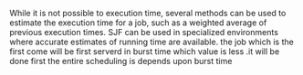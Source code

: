  While it is not possible to execution time, several methods can be used to estimate the execution time for a job, such as a weighted average of previous execution times. SJF can be used in specialized environments where accurate estimates of running time are available.
 the job which is the first come will be first serverd
 in burst time which value is less .it will be done first
 the entire scheduling is depends upon burst time 
 
